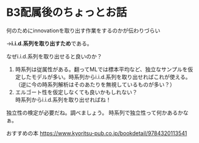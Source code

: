# B3配属後のちょっとお話

何のためにinnovationを取り出す作業をするのかが伝わりづらい

→**i.i.d.系列を取り出すため**である。

なぜi.i.d.系列を取り出せると良いのか？

1. 時系列は従属性がある。翻ってMLでは標本平均など、独立なサンプルを仮定したモデルが多い。時系列からi.i.d.系列を取り出せればこれが使える。（逆に今の時系列解析はそのあたりを無視しているものが多い？）
2. エルゴート性を仮定しなくても良いかもしれない？<br>時系列からi.i.d.系列を取り出せればね！

独立性の検定が必要だね。調べましょう。
時系列で独立性って何かあるかなぁ。

おすすめの本
https://www.kyoritsu-pub.co.jp/bookdetail/9784320113541